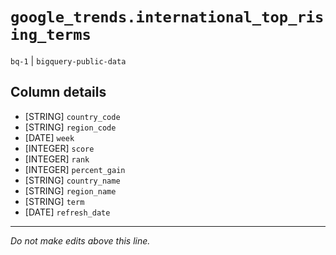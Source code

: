 # `google_trends.international_top_rising_terms`
`bq-1` | `bigquery-public-data`

## Column details
* [STRING]    `country_code`
* [STRING]    `region_code`
* [DATE]      `week`
* [INTEGER]   `score`
* [INTEGER]   `rank`
* [INTEGER]   `percent_gain`
* [STRING]    `country_name`
* [STRING]    `region_name`
* [STRING]    `term`
* [DATE]      `refresh_date`

-------------------------------------------------------------------------------
*Do not make edits above this line.*
